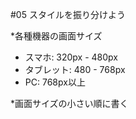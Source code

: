 #05 スタイルを振り分けよう

*各種機器の画面サイズ
- スマホ: 320px \- 480px
- タブレット: 480 \- 768px
- PC: 768px以上

*画面サイズの小さい順に書く